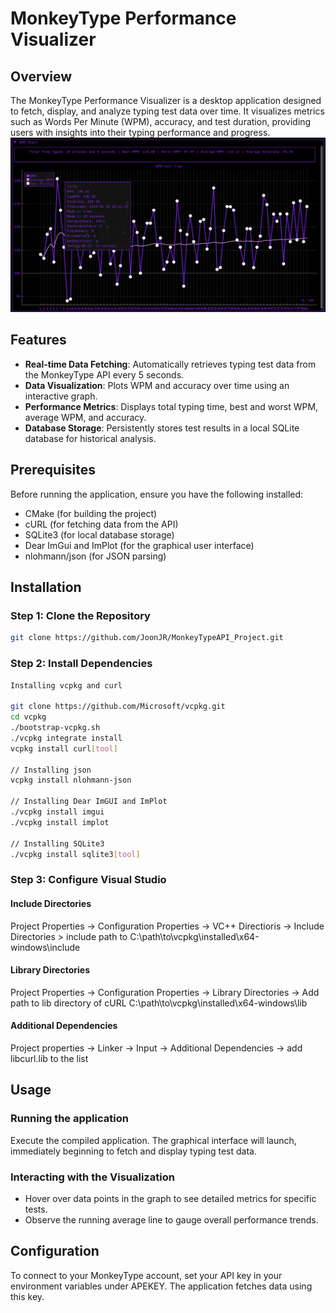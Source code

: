 # MonkeyType Performance Visualizer

## Overview
The MonkeyType Performance Visualizer is a desktop application designed to fetch, display, and analyze typing test data over time. It visualizes metrics such as Words Per Minute (WPM), accuracy, and test duration, providing users with insights into their typing performance and progress.
![Example Graph](MonkeyTypeAPI_Project/Images/MonkeyTypeProject.PNG)
## Features
- **Real-time Data Fetching**: Automatically retrieves typing test data from the MonkeyType API every 5 seconds.
- **Data Visualization**: Plots WPM and accuracy over time using an interactive graph.
- **Performance Metrics**: Displays total typing time, best and worst WPM, average WPM, and accuracy.
- **Database Storage**: Persistently stores test results in a local SQLite database for historical analysis.

## Prerequisites
Before running the application, ensure you have the following installed:
- CMake (for building the project)
- cURL (for fetching data from the API)
- SQLite3 (for local database storage)
- Dear ImGui and ImPlot (for the graphical user interface)
- nlohmann/json (for JSON parsing)

## Installation

### Step 1: Clone the Repository
```bash
git clone https://github.com/JoonJR/MonkeyTypeAPI_Project.git
```
### Step 2: Install Dependencies
```bash
Installing vcpkg and curl 

git clone https://github.com/Microsoft/vcpkg.git
cd vcpkg
./bootstrap-vcpkg.sh
./vcpkg integrate install
vcpkg install curl[tool]

// Installing json
vcpkg install nlohmann-json

// Installing Dear ImGUI and ImPlot 
./vcpkg install imgui
./vcpkg install implot

// Installing SQLite3
./vcpkg install sqlite3[tool]
```
### Step 3: Configure Visual Studio
#### Include Directories
Project Properties -> Configuration Properties -> VC++ Directioris -> Include Directories > include path to C:\path\to\vcpkg\installed\x64-windows\include
#### Library Directories
Project Properties -> Configuration Properties -> Library Directories -> Add path to lib directory of cURL C:\path\to\vcpkg\installed\x64-windows\lib
#### Additional Dependencies
Project properties -> Linker -> Input -> Additional Dependencies -> add libcurl.lib to the list


## Usage

### Running the application

Execute the compiled application. The graphical interface will launch, immediately beginning to fetch and display typing test data.

### Interacting with the Visualization
- Hover over data points in the graph to see detailed metrics for specific tests.
- Observe the running average line to gauge overall performance trends.

## Configuration 
To connect to your MonkeyType account, set your API key in your environment variables under APEKEY. The application fetches data using this key.
